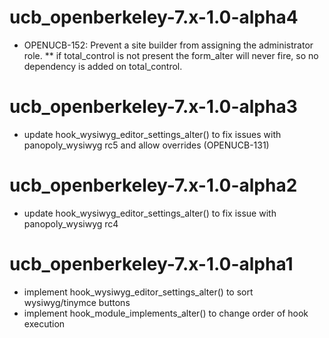 ucb_openberkeley-7.x-1.0-alpha4
=======================
* OPENUCB-152: Prevent a site builder from assigning the administrator role.
** if total_control is not present the form_alter will never fire, so no dependency is added on total_control.

ucb_openberkeley-7.x-1.0-alpha3
=======================
* update hook_wysiwyg_editor_settings_alter() to fix issues with panopoly_wysiwyg rc5 and allow overrides (OPENUCB-131)

ucb_openberkeley-7.x-1.0-alpha2
=======================
* update hook_wysiwyg_editor_settings_alter() to fix issue with panopoly_wysiwyg rc4


ucb_openberkeley-7.x-1.0-alpha1
=======================
* implement hook_wysiwyg_editor_settings_alter() to sort wysiwyg/tinymce buttons
* implement hook_module_implements_alter() to change order of hook execution
